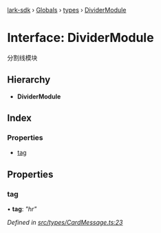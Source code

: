 [lark-sdk](../README.md) › [Globals](../globals.md) › [types](../modules/types.md) › [DividerModule](types.dividermodule.md)

# Interface: DividerModule

分割线模块

## Hierarchy

* **DividerModule**

## Index

### Properties

* [tag](types.dividermodule.md#tag)

## Properties

###  tag

• **tag**: *"hr"*

*Defined in [src/types/CardMessage.ts:23](https://github.com/TbhT/lark-sdk/blob/e3605bb/src/types/CardMessage.ts#L23)*
